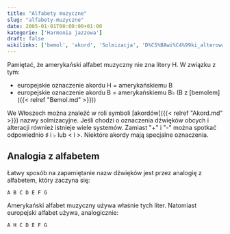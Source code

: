 ```yaml
---
title: "Alfabety muzyczne"
slug: "alfabety-muzyczne"
date: 2005-01-01T00:00:00+01:00
kategorie: ['Harmonia jazzowa']
draft: false
wikilinks: ['bemol', 'akord', 'Solmizacja', 'D%C5%BAwi%C4%99ki_alterowane']
---
```

Pamiętać, że amerykański alfabet muzyczny nie zna litery H. W związku z
tym:

  - europejskie oznaczenie akordu H = amerykańskiemu B
  - europejskie oznaczenie akordu B = amerykańskiemu B♭ (B z
    [bemolem]({{< relref "Bemol.md" >}}))

We Włoszech można znaleźć w roli symboli [akordów]({{< relref "Akord.md" >}})
nazwy solmizacyjne<!-- link nie odnosił się do niczego: 'Alfabety muzyczne' ('content/książka/Alfabety_muzyczne.md') links to 'Solmizacja' ('content/książka/Solmizacja.md') and that does not exist -->. Jeśli chodzi o oznaczenia
dźwięków obcych i alteracji<!-- link nie odnosił się do niczego: 'Alfabety muzyczne' ('content/książka/Alfabety_muzyczne.md') links to 'Dźwięki_alterowane' ('content/książka/Dźwięki_alterowane.md') and that does not exist --> również
istnieje wiele systemów. Zamiast "+" i "-" można spotkać odpowiednio ♯ i
♭ lub \< i \>. Niektóre akordy mają specjalne oznaczenia.

## Analogia z alfabetem

Łatwy sposób na zapamiętanie nazw dźwięków jest przez analogię z
alfabetem, który zaczyna się:

`A B C D E F G`

Amerykański alfabet muzyczny używa właśnie tych liter. Natomiast
europejski alfabet używa, analogicznie:

`A H C D E F G`

